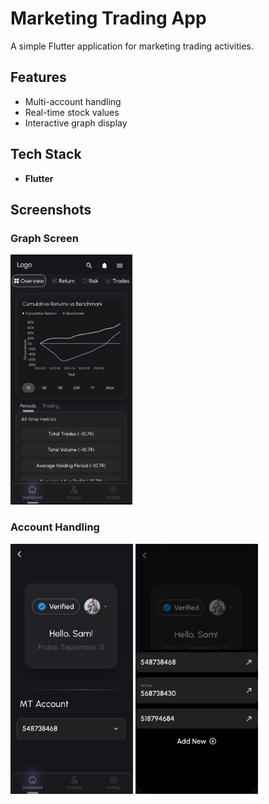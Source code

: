 # Marketing Trading App

A simple Flutter application for marketing trading activities.

## Features

- Multi-account handling
- Real-time stock values
- Interactive graph display

## Tech Stack

- **Flutter**

## Screenshots

### Graph Screen
<img src="/screenshots/graph_section.jpg" alt="Graph Screen" height="400">

### Account Handling
<img src="/screenshots/profile_section.jpg" alt="Profile Section" height="400">

<img src="/screenshots/add_account.jpg" alt="Add Account" height="400">
